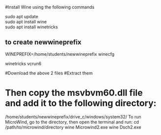 #Install Wine using the following commands

sudo apt update  
sudo apt install wine  
sudo apt install winetricks
## to create newwineprefix
WINEPREFIX=/home/students/newwineprefix winecfg

winetricks vcrun6  

#Download the above 2 files
#Extract them
# Then copy the msvbvm60.dll file and add it to the following directory:
/home/students/newwineprefix/drive_c/windows/system32/
To run MicroWind, go to the directory, then open the terminal and run:
cd /path/to/microwind/directory
wine Microwind2.exe 
wine Dsch2.exe
